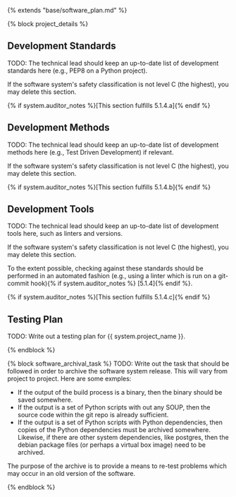 {% extends "base/software_plan.md" %}

{% block project_details %}
## Development Standards

TODO: The technical lead should keep an up-to-date list of development standards here (e.g., PEP8 on a Python project).

If the software system's safety classification is not level C (the highest), you may delete this section.

{% if system.auditor_notes %}[This section fulfills 5.1.4.a]{% endif %}

## Development Methods

TODO: The technical lead should keep an up-to-date list of development methods here (e.g., Test Driven Development) if relevant.

If the software system's safety classification is not level C (the highest), you may delete this section.

{% if system.auditor_notes %}[This section fulfills 5.1.4.b]{% endif %}

## Development Tools

TODO: The technical lead should keep an up-to-date list of development tools here, such as linters and versions.

If the software system's safety classification is not level C (the highest), you may delete this section.

To the extent possible, checking against these standards should be performed in an automated fashion (e.g., using a linter which is run on a git-commit hook){% if system.auditor_notes %} [5.1.4]{% endif %}.

{% if system.auditor_notes %}[This section fulfills 5.1.4.c]{% endif %}

## Testing Plan

TODO: Write out a testing plan for {{ system.project_name }}.

{% endblock %}

{% block software_archival_task %}
TODO: Write out the task that should be followed in order to archive the software system release.  This will vary from project to project.  Here are some exmples:

- If the output of the build process is a binary, then the binary should be saved somewhere.
- If the output is a set of Python scripts with out any SOUP, then the source code within the git repo is already sufficient.
- If the output is a set of Python scripts with Python dependencies, then copies of the Python dependencies must be archived somewhere.  Likewise, if there are other system dependencies, like postgres, then the debian package files (or perhaps a virtual box image) need to be archived.

The purpose of the archive is to provide a means to re-test problems which may occur in an old version of the software.

{% endblock %}
